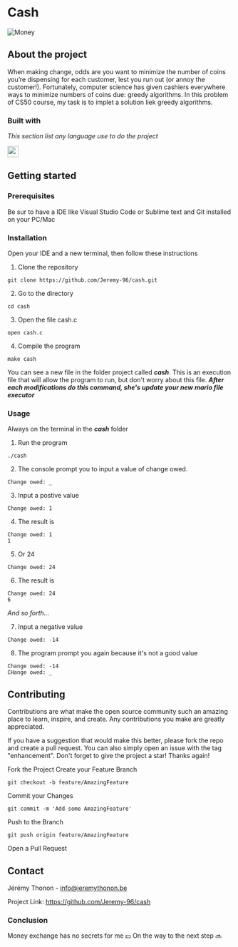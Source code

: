 **Cash**
========   

![Money](https://cs50.harvard.edu/x/2022/psets/1/cash/coins.jpg)

**About the project**  
---------------------  

When making change, odds are you want to minimize the number of coins you’re dispensing for each customer, lest you run out (or annoy the customer!). Fortunately, computer science has given cashiers everywhere ways to minimize numbers of coins due: greedy algorithms. In this problem of CS50 course, my task is to implet a solution liek greedy algorithms.

### **Built with**  

*This section list any language use to do the project*  

<img src="https://cdn.jsdelivr.net/gh/devicons/devicon/icons/c/c-original.svg" alt="c language" width="25" height="25">


**Getting started**  
-------------------  

### **Prerequisites**  

Be sur to have a IDE like Visual Studio Code or Sublime text and Git installed on your PC/Mac

### **Installation**  

Open your IDE and a new terminal, then follow these instructions  

1. Clone the repository
```
git clone https://github.com/Jeremy-96/cash.git
```  

2. Go to the directory  
```
cd cash
```  

3. Open the file cash.c
```
open cash.c
```  

4. Compile the program
```
make cash
```

You can see a new file in the folder project called ***cash***. This is an execution file that will allow the program to run, but don't worry about this file.
***After each modifications do this command, she's update your new mario file executor***

### **Usage**  

Always on the terminal in the ***cash*** folder

1. Run the program 
```
./cash
```  

2. The console prompt you to input a value of change owed.  
```
Change owed: _
```

3. Input a postive value
```
Change owed: 1
```

4. The result is
```
Change owed: 1
1
```

5. Or 24
```
Change owed: 24
```

6. The result is 
```
Change owed: 24
6
```
*And so forth...*

7. Input a negative value
```
Change owed: -14
```

8. The program prompt you again because it's not a good value
```
Change owed: -14
CHange owed: _
```



**Contributing**  
----------------  

Contributions are what make the open source community such an amazing place to learn, inspire, and create. Any contributions you make are greatly appreciated.

If you have a suggestion that would make this better, please fork the repo and create a pull request. You can also simply open an issue with the tag "enhancement". Don't forget to give the project a star! Thanks again!

Fork the Project
Create your Feature Branch 
```
git checkout -b feature/AmazingFeature
````

Commit your Changes 
```
git commit -m 'Add some AmazingFeature'
```

Push to the Branch 
```
git push origin feature/AmazingFeature
```

Open a Pull Request

  
    
**Contact**
-----------  

Jérémy Thonon - info@jeremythonon.be   

Project Link: https://github.com/Jeremy-96/cash  


### **Conclusion**
Money exchange has no secrets for me :dollar:
On the way to the next step :soon:


